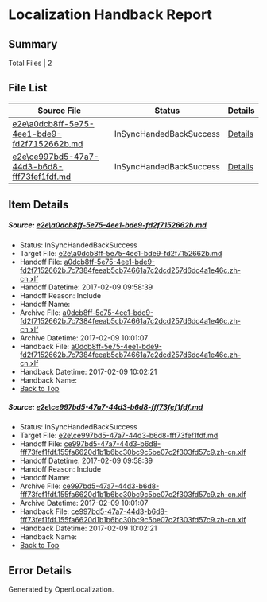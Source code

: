# <a name='report-top'></a> Localization Handback Report

## Summary
 Total Files | 2

## File List
 Source File | Status | Details 
 ----------- | ------ | ------- 
 [e2e\a0dcb8ff-5e75-4ee1-bde9-fd2f7152662b.md](https://github.com/OpenLocalizationTestOrg/ol-test0/blob/abbdf69214427d86b212d583480bdbf6c21b2ad6/e2e/a0dcb8ff-5e75-4ee1-bde9-fd2f7152662b.md) | InSyncHandedBackSuccess | [Details](#2cce30ad1957555db7c7c64b79b4c0d5530ca2ef1)
 [e2e\ce997bd5-47a7-44d3-b6d8-fff73fef1fdf.md](https://github.com/OpenLocalizationTestOrg/ol-test0/blob/abbdf69214427d86b212d583480bdbf6c21b2ad6/e2e/ce997bd5-47a7-44d3-b6d8-fff73fef1fdf.md) | InSyncHandedBackSuccess | [Details](#1a65741a27252e68c6c33b4274107a2319a2abff2)

## Item Details
##### <a name='2cce30ad1957555db7c7c64b79b4c0d5530ca2ef1'></a> Source: [e2e\a0dcb8ff-5e75-4ee1-bde9-fd2f7152662b.md](https://github.com/OpenLocalizationTestOrg/ol-test0/blob/abbdf69214427d86b212d583480bdbf6c21b2ad6/e2e/a0dcb8ff-5e75-4ee1-bde9-fd2f7152662b.md)
* Status: InSyncHandedBackSuccess
* Target File: [e2e\a0dcb8ff-5e75-4ee1-bde9-fd2f7152662b.md](https://github.com/OpenLocalizationTestOrg/ol-test0-zhcn/blob/8dac4593d25c31bc7c4d40b344d9f55e6db65b2b/e2e/a0dcb8ff-5e75-4ee1-bde9-fd2f7152662b.md)
* Handoff File: [a0dcb8ff-5e75-4ee1-bde9-fd2f7152662b.7c7384feeab5cb74661a7c2dcd257d6dc4a1e46c.zh-cn.xlf](https://github.com/OpenLocalizationTestOrg/ol-test0-handoff/blob/965bdb917ca43cd1049e4131780270c9c44fda25/ol-handoff/OpenLocalizationTestOrg/ol-test0-zhcn/shujia/ht/a0dcb8ff-5e75-4ee1-bde9-fd2f7152662b.7c7384feeab5cb74661a7c2dcd257d6dc4a1e46c.zh-cn.xlf)
* Handoff Datetime: 2017-02-09 09:58:39
* Handoff Reason: Include
* Handoff Name: 
* Archive File: [a0dcb8ff-5e75-4ee1-bde9-fd2f7152662b.7c7384feeab5cb74661a7c2dcd257d6dc4a1e46c.zh-cn.xlf](https://github.com/OpenLocalizationTestOrg/ol-test0-handoff/blob/c6331e38318899dbc0cb637bc2bbed55ab2a75b9/ol-archive/OpenLocalizationTestOrg/ol-test0-zhcn/shujia/ht/a0dcb8ff-5e75-4ee1-bde9-fd2f7152662b.7c7384feeab5cb74661a7c2dcd257d6dc4a1e46c.zh-cn.xlf)
* Archive Datetime: 2017-02-09 10:01:07
* Handback File: [a0dcb8ff-5e75-4ee1-bde9-fd2f7152662b.7c7384feeab5cb74661a7c2dcd257d6dc4a1e46c.zh-cn.xlf](https://github.com/OpenLocalizationTestOrg/ol-test0-handback/blob/33cac388b714d9a29e9a15cb1f0a5f53834a7fc1/ol-handback/OpenLocalizationTestOrg/ol-test0-zhcn/shujia/ht/a0dcb8ff-5e75-4ee1-bde9-fd2f7152662b.7c7384feeab5cb74661a7c2dcd257d6dc4a1e46c.zh-cn.xlf)
* Handback Datetime: 2017-02-09 10:02:21
* Handback Name: 
* [Back to Top](#report-top)

##### <a name='1a65741a27252e68c6c33b4274107a2319a2abff2'></a> Source: [e2e\ce997bd5-47a7-44d3-b6d8-fff73fef1fdf.md](https://github.com/OpenLocalizationTestOrg/ol-test0/blob/abbdf69214427d86b212d583480bdbf6c21b2ad6/e2e/ce997bd5-47a7-44d3-b6d8-fff73fef1fdf.md)
* Status: InSyncHandedBackSuccess
* Target File: [e2e\ce997bd5-47a7-44d3-b6d8-fff73fef1fdf.md](https://github.com/OpenLocalizationTestOrg/ol-test0-zhcn/blob/8dac4593d25c31bc7c4d40b344d9f55e6db65b2b/e2e/ce997bd5-47a7-44d3-b6d8-fff73fef1fdf.md)
* Handoff File: [ce997bd5-47a7-44d3-b6d8-fff73fef1fdf.155fa6620d1b1b6bc30bc9c5be07c2f303fd57c9.zh-cn.xlf](https://github.com/OpenLocalizationTestOrg/ol-test0-handoff/blob/965bdb917ca43cd1049e4131780270c9c44fda25/ol-handoff/OpenLocalizationTestOrg/ol-test0-zhcn/shujia/ht/ce997bd5-47a7-44d3-b6d8-fff73fef1fdf.155fa6620d1b1b6bc30bc9c5be07c2f303fd57c9.zh-cn.xlf)
* Handoff Datetime: 2017-02-09 09:58:39
* Handoff Reason: Include
* Handoff Name: 
* Archive File: [ce997bd5-47a7-44d3-b6d8-fff73fef1fdf.155fa6620d1b1b6bc30bc9c5be07c2f303fd57c9.zh-cn.xlf](https://github.com/OpenLocalizationTestOrg/ol-test0-handoff/blob/c6331e38318899dbc0cb637bc2bbed55ab2a75b9/ol-archive/OpenLocalizationTestOrg/ol-test0-zhcn/shujia/ht/ce997bd5-47a7-44d3-b6d8-fff73fef1fdf.155fa6620d1b1b6bc30bc9c5be07c2f303fd57c9.zh-cn.xlf)
* Archive Datetime: 2017-02-09 10:01:07
* Handback File: [ce997bd5-47a7-44d3-b6d8-fff73fef1fdf.155fa6620d1b1b6bc30bc9c5be07c2f303fd57c9.zh-cn.xlf](https://github.com/OpenLocalizationTestOrg/ol-test0-handback/blob/33cac388b714d9a29e9a15cb1f0a5f53834a7fc1/ol-handback/OpenLocalizationTestOrg/ol-test0-zhcn/shujia/ht/ce997bd5-47a7-44d3-b6d8-fff73fef1fdf.155fa6620d1b1b6bc30bc9c5be07c2f303fd57c9.zh-cn.xlf)
* Handback Datetime: 2017-02-09 10:02:21
* Handback Name: 
* [Back to Top](#report-top)


## Error Details

Generated by OpenLocalization.
